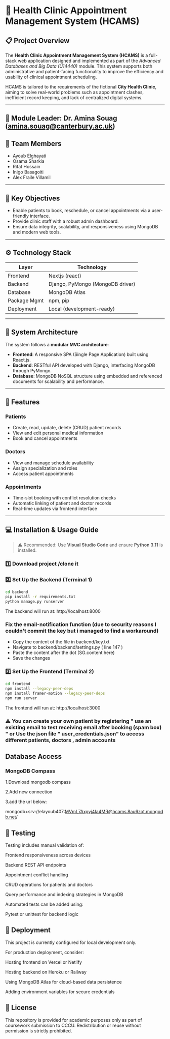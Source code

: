 # 🏥 Health Clinic Appointment Management System (HCAMS)

## 📋 Project Overview

The **Health Clinic Appointment Management System (HCAMS)** is a full-stack web application designed and implemented as part of the *Advanced Databases and Big Data (U14440)* module. This system supports both administrative and patient-facing functionality to improve the efficiency and usability of clinical appointment scheduling.

HCAMS is tailored to the requirements of the fictional **City Health Clinic**, aiming to solve real-world problems such as appointment clashes, inefficient record keeping, and lack of centralized digital systems.

---
## 📧 Module Leader: Dr. Amina Souag (amina.souag@canterbury.ac.uk)

## 👥 Team Members

- Ayoub Elghayati 
- Osama Sharkia
- Rifat Hossain
- Inigo Basagoiti
- Alex Fraile Villamil

---

## 🎯 Key Objectives

- Enable patients to book, reschedule, or cancel appointments via a user-friendly interface.
- Provide clinic staff with a robust admin dashboard.
- Ensure data integrity, scalability, and responsiveness using MongoDB and modern web tools.

---

## ⚙️ Technology Stack

| Layer        | Technology            |
|--------------|------------------------|
| Frontend     | Nextjs (react) |
| Backend      | Django, PyMongo (MongoDB driver) |
| Database     | MongoDB Atlas |
| Package Mgmt | npm, pip |
| Deployment   | Local (development-ready) |


---

## 🧠 System Architecture

The system follows a **modular MVC architecture**:

- **Frontend**: A responsive SPA (Single Page Application) built using React.js.
- **Backend**: RESTful API developed with Django, interfacing MongoDB through PyMongo.
- **Database**: MongoDB NoSQL structure using embedded and referenced documents for scalability and performance.

---

## 🧩 Features

### Patients
- Create, read, update, delete (CRUD) patient records
- View and edit personal medical information
- Book and cancel appointments

### Doctors
- View and manage schedule availability
- Assign specialization and roles
- Access patient appointments

### Appointments
- Time-slot booking with conflict resolution checks
- Automatic linking of patient and doctor records
- Real-time updates via frontend interface

---

## 💻 Installation & Usage Guide

> ⚠️ Recommended: Use **Visual Studio Code** and ensure **Python 3.11** is installed.

### 1️⃣ Download project /clone it


### 2️⃣ Set Up the Backend (Terminal 1)
```bash
cd backend
pip install -r requirements.txt
python manage.py runserver
```
The backend will run at: http://localhost:8000

### Fix the email-notification function (due to security reasons I couldn't commit the key but i managed to find a workaround)
- Copy the content of the file in backend/key.txt
- Navigate to backend/backend/settings.py ( line 147 )
- Paste the content after the dot (SG.content here)
- Save the changes
  
### 3️⃣ Set Up the Frontend (Terminal 2)
```bash
cd frontend
npm install --legacy-peer-deps
npm install framer-motion --legacy-peer-deps
npm run server
```
The frontend will run at: http://localhost:3000
### ⚠️ You can create your own patient by registering " use an existing email to test receiving email after booking (spam box) " or Use the json file " user_credentials.json" to access different patients, doctors , admin accounts

## Database Access
### MongoDB Compass
1.Download mongodb compass 

2.Add new connection

3.add the url below:

mongodb+srv://elayoub407:MVmL7Axgvj4Ia4MR@hcams.8au6zot.mongodb.net/

## 🧪 Testing
Testing includes manual validation of:

Frontend responsiveness across devices

Backend REST API endpoints

Appointment conflict handling

CRUD operations for patients and doctors

Query performance and indexing strategies in MongoDB

Automated tests can be added using:

Pytest or unittest for backend logic


## 🚀 Deployment
This project is currently configured for local development only.

For production deployment, consider:

Hosting frontend on Vercel or Netlify

Hosting backend on Heroku or Railway

Using MongoDB Atlas for cloud-based data persistence

Adding environment variables for secure credentials



## 📄 License
This repository is provided for academic purposes only as part of coursework submission to CCCU. Redistribution or reuse without permission is strictly prohibited.

